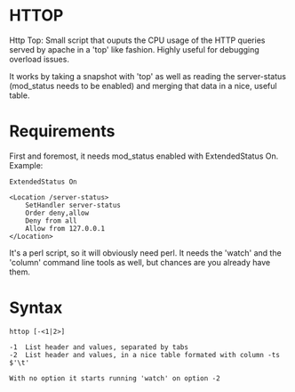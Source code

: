 HTTOP
=====

Http Top: Small script that ouputs the CPU usage of the HTTP queries served by apache in a 'top' like fashion. Highly useful for debugging overload issues.


It works by taking a snapshot with 'top' as well as reading the server-status (mod_status needs to be enabled) and merging that data in a nice, useful table.


Requirements
============

First and foremost, it needs mod_status enabled with ExtendedStatus On.
Example:

```
ExtendedStatus On

<Location /server-status>
    SetHandler server-status
    Order deny,allow
    Deny from all
    Allow from 127.0.0.1
</Location>
```


It's a perl script, so it will obviously need perl. It needs the 'watch' and the 'column' command line tools as well, but chances are you already have them.


Syntax
======

```
httop [-<1|2>]

-1  List header and values, separated by tabs
-2  List header and values, in a nice table formated with column -ts $'\t'

With no option it starts running 'watch' on option -2
```
